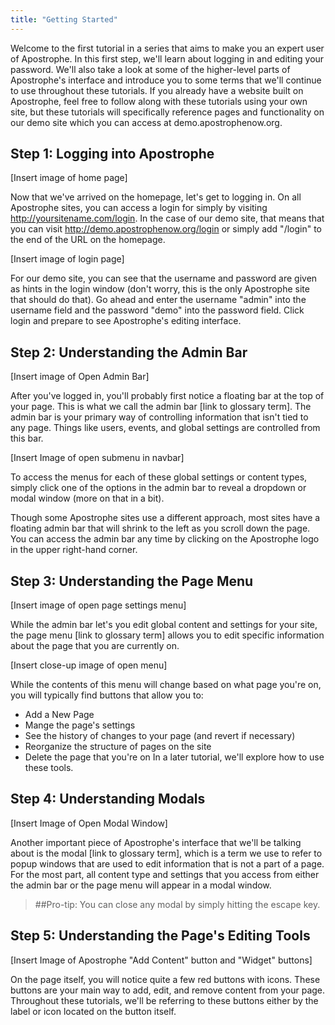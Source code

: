 ```yaml
---
title: "Getting Started"
---
```


Welcome to the first tutorial in a series that aims to make you an expert user of Apostrophe. In this first step, we'll learn about logging in and editing your password. We'll also take a look at some of the higher-level parts of Apostrophe's interface and introduce you to some terms that we'll continue to use throughout these tutorials. If you already have a website built on Apostrophe, feel free to follow along with these tutorials using your own site, but these tutorials will specifically reference pages and functionality on our demo site which you can access at demo.apostrophenow.org.

## Step 1: Logging into Apostrophe
[Insert image of home page]

Now that we've arrived on the homepage, let's get to logging in. On all Apostrophe sites, you can access a login for simply by visiting http://yoursitename.com/login. In the case of our demo site, that means that you can visit http://demo.apostrophenow.org/login or simply add "/login" to the end of the URL on the homepage.

[Insert image of login page]

For our demo site, you can see that the username and password are given as hints in the login window (don't worry, this is the only Apostrophe site that should do that). Go ahead and enter the username "admin" into the username field and the password "demo" into the password field. Click login and prepare to see Apostrophe's editing interface.

## Step 2: Understanding the Admin Bar

[Insert image of Open Admin Bar]

After you've logged in, you'll probably first notice a floating bar at the top of your page. This is what we call the admin bar [link to glossary term]. The admin bar is your primary way of controlling information that isn't tied to any page. Things like users, events, and global settings are controlled from this bar.

[Insert Image of open submenu in navbar]

To access the menus for each of these global settings or content types, simply click one of the options in the admin bar to reveal a dropdown or modal window (more on that in a bit).

Though some Apostrophe sites use a different approach, most sites have a floating admin bar that will shrink to the left as you scroll down the page. You can access the admin bar any time by clicking on the Apostrophe logo in the upper right-hand corner.

## Step 3: Understanding the Page Menu
[Insert image of open page settings menu]

While the admin bar let's you edit global content and settings for your site, the page menu [link to glossary term] allows you to edit specific information about the page that you are currently on.

[Insert close-up image of open menu]

While the contents of this menu will change based on what page you're on, you will typically find buttons that allow you to:
* Add a New Page
* Mange the page's settings
* See the history of changes to your page (and revert if necessary)
* Reorganize the structure of pages on the site
* Delete the page that you're on
In a later tutorial, we'll explore how to use these tools.

## Step 4: Understanding Modals
[Insert Image of Open Modal Window]

Another important piece of Apostrophe's interface that we'll be talking about is the modal [link to glossary term], which is a term we use to refer to popup windows that are used to edit information that is not a part of a page. For the most part, all content type and settings that you access from either the admin bar or the page menu will appear in a modal window.
> ##Pro-tip:
You can close any modal by simply hitting the escape key.

## Step 5: Understanding the Page's Editing Tools
[Insert Image of Apostrophe "Add Content" button and "Widget" buttons]

On the page itself, you will notice quite a few red buttons with icons. These buttons are your main way to add, edit, and remove content from your page. Throughout these tutorials, we'll be referring to these buttons either by the label or icon located on the button itself.

